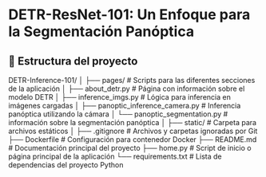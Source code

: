 # DETR-ResNet-101: Un Enfoque para la Segmentación Panóptica


## 📁 Estructura del proyecto
DETR-Inference-101/
│
├── pages/                             # Scripts para las diferentes secciones de la aplicación
│   ├── about_detr.py                  # Página con información sobre el modelo DETR
│   ├── inference_imgs.py              # Lógica para inferencia en imágenes cargadas
│   ├── panoptic_inference_camera.py   # Inferencia panóptica utilizando la cámara
│   └── panoptic_segmentation.py       # información sobre la segmentación panóptica
│
├── static/                            # Carpeta para archivos estáticos
│
├── .gitignore                         # Archivos y carpetas ignoradas por Git
├── Dockerfile                         # Configuración para contenedor Docker
├── README.md                          # Documentación principal del proyecto 
├── home.py                            # Script de inicio o página principal de la aplicación
└── requirements.txt                   # Lista de dependencias del proyecto Python 
